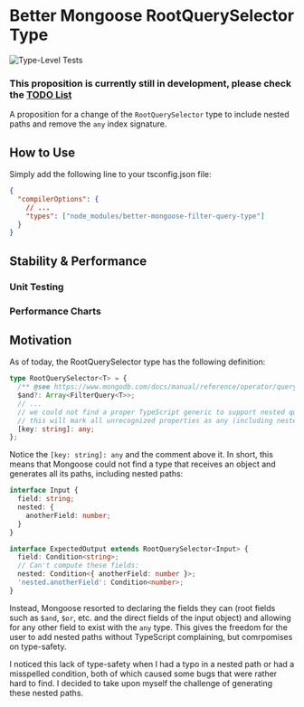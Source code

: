 # Better Mongoose RootQuerySelector Type
![Type-Level Tests](https://github.com/PCOffline/better-mongoose-filter-query-type/actions/workflows/node.js.yml/badge.svg)

### This proposition is currently still in development, please check the [TODO List](https://github.com/PCOffline/mongoose-filter-query-poc/blob/main/README.md#todo-list)

A proposition for a change of the `RootQuerySelector` type to include nested paths and remove the `any` index signature.

## How to Use

Simply add the following line to your tsconfig.json file:
```json
{
  "compilerOptions": {
    // ...
    "types": ["node_modules/better-mongoose-filter-query-type"]
  }
}
```
## Stability & Performance

### Unit Testing

### Performance Charts

## Motivation

As of today, the RootQuerySelector type has the following definition:

```ts
type RootQuerySelector<T> = {
  /** @see https://www.mongodb.com/docs/manual/reference/operator/query/and/#op._S_and */
  $and?: Array<FilterQuery<T>>;
  // ...
  // we could not find a proper TypeScript generic to support nested queries e.g. 'user.friends.name'
  // this will mark all unrecognized properties as any (including nested queries)
  [key: string]: any;
};
```

Notice the `[key: string]: any` and the comment above it. In short, this means that Mongoose could not find a type that receives an object and generates all its paths, including nested paths:

```ts
interface Input {
  field: string;
  nested: {
    anotherField: number;
  }
}

interface ExpectedOutput extends RootQuerySelector<Input> {
  field: Condition<string>;
  // Can't compute these fields:
  nested: Condition<{ anotherField: number }>;
  'nested.anotherField': Condition<number>;
}
```

Instead, Mongoose resorted to declaring the fields they can (root fields such as `$and`, `$or`, etc. and the direct fields of the input object) and allowing for any other field to exist with the `any` type. This gives the freedom for the user to add nested paths without TypeScript complaining, but comrpomises on type-safety.

I noticed this lack of type-safety when I had a typo in a nested path or had a misspelled condition, both of which caused some bugs that were rather hard to find. I decided to take upon myself the challenge of generating these nested paths.
